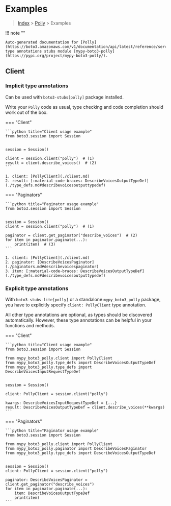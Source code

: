 # Examples

> [Index](../README.md) > [Polly](./README.md) > Examples

!!! note ""

    Auto-generated documentation for [Polly](https://boto3.amazonaws.com/v1/documentation/api/latest/reference/services/polly.html#Polly)
    type annotations stubs module [mypy-boto3-polly](https://pypi.org/project/mypy-boto3-polly/).

## Client

### Implicit type annotations

Can be used with `boto3-stubs[polly]` package installed.

Write your `Polly` code as usual,
type checking and code completion should work out of the box.


=== "Client"

    ```python title="Client usage example"
    from boto3.session import Session


    session = Session()

    client = session.client("polly")  # (1)
    result = client.describe_voices()  # (2)
    ```

    1. client: [PollyClient](./client.md)
    2. result: [:material-code-braces: DescribeVoicesOutputTypeDef](./type_defs.md#describevoicesoutputtypedef) 



=== "Paginators"

    ```python title="Paginator usage example"
    from boto3.session import Session


    session = Session()
    client = session.client("polly")  # (1)

    paginator = client.get_paginator("describe_voices")  # (2)
    for item in paginator.paginate(...):
        print(item)  # (3)
    ```

    1. client: [PollyClient](./client.md)
    2. paginator: [DescribeVoicesPaginator](./paginators.md#describevoicespaginator)
    3. item: [:material-code-braces: DescribeVoicesOutputTypeDef](./type_defs.md#describevoicesoutputtypedef) 




### Explicit type annotations

With `boto3-stubs-lite[polly]`
or a standalone `mypy_boto3_polly` package, you have to explicitly specify `client: PollyClient` type annotation.

All other type annotations are optional, as types should be discovered automatically.
However, these type annotations can be helpful in your functions and methods.


=== "Client"

    ```python title="Client usage example"
    from boto3.session import Session

    from mypy_boto3_polly.client import PollyClient
    from mypy_boto3_polly.type_defs import DescribeVoicesOutputTypeDef
    from mypy_boto3_polly.type_defs import DescribeVoicesInputRequestTypeDef


    session = Session()

    client: PollyClient = session.client("polly")

    kwargs: DescribeVoicesInputRequestTypeDef = {...}
    result: DescribeVoicesOutputTypeDef = client.describe_voices(**kwargs)
    ```



=== "Paginators"

    ```python title="Paginator usage example"
    from boto3.session import Session

    from mypy_boto3_polly.client import PollyClient
    from mypy_boto3_polly.paginator import DescribeVoicesPaginator
    from mypy_boto3_polly.type_defs import DescribeVoicesOutputTypeDef


    session = Session()
    client: PollyClient = session.client("polly")

    paginator: DescribeVoicesPaginator = client.get_paginator("describe_voices")
    for item in paginator.paginate(...):
        item: DescribeVoicesOutputTypeDef
        print(item)
    ```




